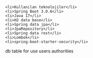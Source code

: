 
	<li>Kullanılan teknolojiler</li>
	<li>Spring Boot 3.0.6</li>
	<li>Java 17</li>
	<li>H2 data base</li>
	<li>Spring data jpa</li>
	<li>JpaRepository</li>
	<li>Spring data rest</li>
	<li>Lombok</li>
	<li>spring-boot-starter-security</li>
	
db table for use
users
authorities

	
